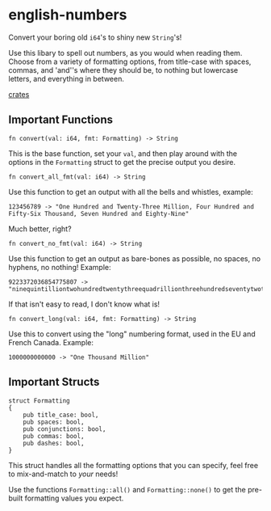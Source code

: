 # english-numbers

Convert your boring old `i64`'s to shiny new `String`'s!

Use this libary to spell out numbers, as you would when reading them. Choose from a variety of formatting options,
from title-case with spaces, commas, and 'and''s where they should be, to nothing but lowercase letters, and everything in between.

[crates](https://crates.io/crates/english-numbers)

## Important Functions

    fn convert(val: i64, fmt: Formatting) -> String

This is the base function, set your `val`, and then play around with the options in the `Formatting` struct to get the precise output
you desire.

    fn convert_all_fmt(val: i64) -> String

Use this function to get an output with all the bells and whistles, example:

    123456789 -> "One Hundred and Twenty-Three Million, Four Hundred and Fifty-Six Thousand, Seven Hundred and Eighty-Nine"

Much better, right?

    fn convert_no_fmt(val: i64) -> String

Use this function to get an output as bare-bones as possible, no spaces, no hyphens, no nothing! Example:

    9223372036854775807 -> "ninequintilliontwohundredtwentythreequadrillionthreehundredseventytwotrillionthirtysixbillioneighthundredfiftyfourmillionsevenhundredseventyfivethousandeighthundredseven"
    
If that isn't easy to read, I don't know what is!

    fn convert_long(val: i64, fmt: Formatting) -> String

Use this to convert using the "long" numbering format, used in the EU and French Canada. Example:

    1000000000000 -> "One Thousand Million"

## Important Structs

    struct Formatting
    {
        pub title_case: bool,
        pub spaces: bool,
        pub conjunctions: bool,
        pub commas: bool,
        pub dashes: bool,
    }
    
This struct handles all the formatting options that you can specify, feel free to mix-and-match to *your* needs!

Use the functions `Formatting::all()` and `Formatting::none()` to get the pre-built formatting values you expect.
